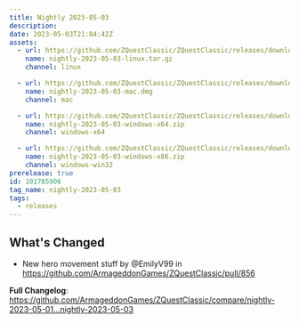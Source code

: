 ```yaml
---
title: Nightly 2023-05-03
description: 
date: 2023-05-03T21:04:42Z
assets: 
  - url: https://github.com/ZQuestClassic/ZQuestClassic/releases/download/nightly-2023-05-03/nightly-2023-05-03-linux.tar.gz
    name: nightly-2023-05-03-linux.tar.gz
    channel: linux

  - url: https://github.com/ZQuestClassic/ZQuestClassic/releases/download/nightly-2023-05-03/nightly-2023-05-03-mac.dmg
    name: nightly-2023-05-03-mac.dmg
    channel: mac

  - url: https://github.com/ZQuestClassic/ZQuestClassic/releases/download/nightly-2023-05-03/nightly-2023-05-03-windows-x64.zip
    name: nightly-2023-05-03-windows-x64.zip
    channel: windows-x64

  - url: https://github.com/ZQuestClassic/ZQuestClassic/releases/download/nightly-2023-05-03/nightly-2023-05-03-windows-x86.zip
    name: nightly-2023-05-03-windows-x86.zip
    channel: windows-win32
prerelease: true
id: 101785906
tag_name: nightly-2023-05-03
tags:
  - releases
---
```


## What's Changed
* New hero movement stuff by @EmilyV99 in https://github.com/ArmageddonGames/ZQuestClassic/pull/856


**Full Changelog**: https://github.com/ArmageddonGames/ZQuestClassic/compare/nightly-2023-05-01...nightly-2023-05-03
